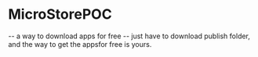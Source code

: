 # MicroStorePOC
-- a way to download apps for free
-- just have to download publish folder, and the way to get the appsfor free is yours.
